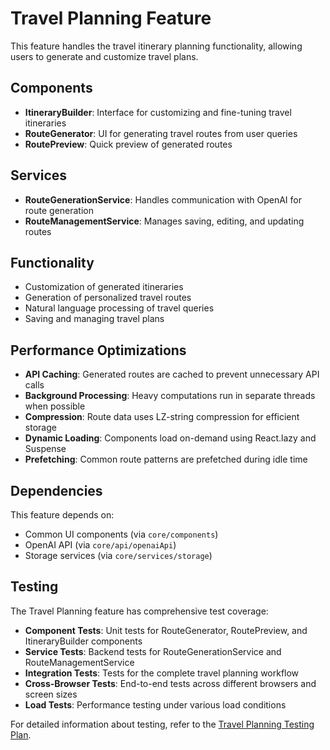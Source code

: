 # Travel Planning Feature

This feature handles the travel itinerary planning functionality, allowing users to generate and customize travel plans.

## Components

- **ItineraryBuilder**: Interface for customizing and fine-tuning travel itineraries
- **RouteGenerator**: UI for generating travel routes from user queries
- **RoutePreview**: Quick preview of generated routes

## Services

- **RouteGenerationService**: Handles communication with OpenAI for route generation
- **RouteManagementService**: Manages saving, editing, and updating routes

## Functionality

- Customization of generated itineraries
- Generation of personalized travel routes
- Natural language processing of travel queries
- Saving and managing travel plans

## Performance Optimizations

- **API Caching**: Generated routes are cached to prevent unnecessary API calls
- **Background Processing**: Heavy computations run in separate threads when possible
- **Compression**: Route data uses LZ-string compression for efficient storage
- **Dynamic Loading**: Components load on-demand using React.lazy and Suspense
- **Prefetching**: Common route patterns are prefetched during idle time

## Dependencies

This feature depends on:
- Common UI components (via `core/components`)
- OpenAI API (via `core/api/openaiApi`)
- Storage services (via `core/services/storage`) 

## Testing

The Travel Planning feature has comprehensive test coverage:

- **Component Tests**: Unit tests for RouteGenerator, RoutePreview, and ItineraryBuilder components
- **Service Tests**: Backend tests for RouteGenerationService and RouteManagementService
- **Integration Tests**: Tests for the complete travel planning workflow
- **Cross-Browser Tests**: End-to-end tests across different browsers and screen sizes
- **Load Tests**: Performance testing under various load conditions

For detailed information about testing, refer to the [Travel Planning Testing Plan](../../../docs/project_lifecycle/stability_tests/plans/project-travel-planning-test-plan.md). 